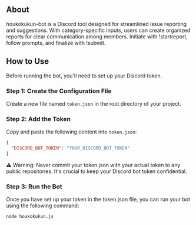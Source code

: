 ## About
houkokukun-bot is a Discord tool designed for streamlined issue reporting and suggestions. With category-specific inputs, users can create organized reports for clear communication among members. Initiate with !startreport, follow prompts, and finalize with !submit.

## How to Use
Before running the bot, you'll need to set up your Discord token.
### Step 1: Create the Configuration File
Create a new file named `token.json` in the root directory of your project.
### Step 2: Add the Token
Copy and paste the following content into `token.json`:
```json
{
  "DISCORD_BOT_TOKEN": "YOUR_DISCORD_BOT_TOKEN"
}
```
⚠️ Warning: Never commit your token.json with your actual token to any public repositories. It's crucial to keep your Discord bot token confidential.
### Step 3: Run the Bot
Once you have set up your token in the token.json file, you can run your bot using the following command:
```
node houkokukun.js
```
